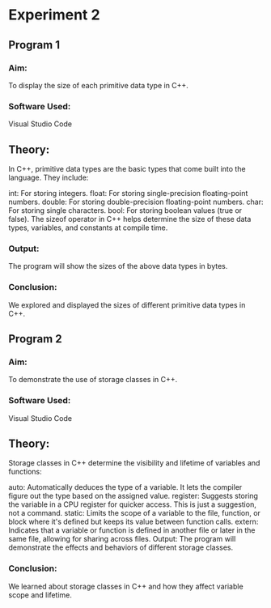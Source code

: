 # Experiment 2
## Program 1
### Aim:
To display the size of each primitive data type in C++.

### Software Used:
Visual Studio Code

## Theory:
In C++, primitive data types are the basic types that come built into the language. They include:

int: For storing integers.
float: For storing single-precision floating-point numbers.
double: For storing double-precision floating-point numbers.
char: For storing single characters.
bool: For storing boolean values (true or false).
The sizeof operator in C++ helps determine the size of these data types, variables, and constants at compile time.

### Output:
The program will show the sizes of the above data types in bytes.

### Conclusion:
We explored and displayed the sizes of different primitive data types in C++.

## Program 2
### Aim:
To demonstrate the use of storage classes in C++.

### Software Used:
Visual Studio Code

## Theory:
Storage classes in C++ determine the visibility and lifetime of variables and functions:

auto: Automatically deduces the type of a variable. It lets the compiler figure out the type based on the assigned value.
register: Suggests storing the variable in a CPU register for quicker access. This is just a suggestion, not a command.
static: Limits the scope of a variable to the file, function, or block where it's defined but keeps its value between function calls.
extern: Indicates that a variable or function is defined in another file or later in the same file, allowing for sharing across files.
Output:
The program will demonstrate the effects and behaviors of different storage classes.

### Conclusion:
We learned about storage classes in C++ and how they affect variable scope and lifetime.

